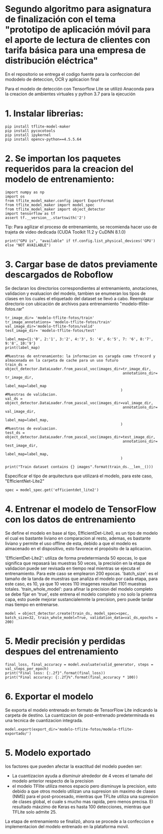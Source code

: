 # Segundo algoritmo para asignatura de finalización con el tema "prototipo de aplicación móvil para el aporte de lectura de clientes con tarifa básica para una empresa de distribución eléctrica"

En el repositorio se entrega el codigo fuente para la confeccion del mododelo de deteccion, OCR y aplicacion final

Para el modelo de detección con Tensorflow Lite se utilizó Anaconda para la creacion de ambientes virtuales y python 3.7 para la ejecución

# 1. Instalar librerias:

    pip install tflite-model-maker
    pip install pycocotools
    pip install ipykernel
    pip install opencv-python==4.5.5.64
    
# 2. Se importan los paquetes requeridos para la creacion del modelo de entrenamiento:

    import numpy as np
    import os
    from tflite_model_maker.config import ExportFormat
    from tflite_model_maker import model_spec
    from tflite_model_maker import object_detector
    import tensorflow as tf
    assert tf.__version__.startswith('2')
    
Tip: Para agilizar el proceso de entrenamiento, se recomienda hacer uso de trajeta de video dedicada (CUDA Toolkit 11.2 y CuDNN 8.1.0)

    print("GPU is", "available" if tf.config.list_physical_devices('GPU') else "NOT AVAILABLE")

# 3. Cargar base de datos previamente descargados de Roboflow

Se declaran los directorios correspondientes al entrenamiento, anotaciones, validacion y evaluacion del modelo, tambien se enumeran los tipos de clases en los cuales el etiquetado del dataset se llevó a cabo.
Reemplazar directorio con ubicación de archivos para entrenamiento "modelo-tflite-fotos.rar"

    tr_image_dir= 'modelo-tflite-fotos/train'
    tr_image_annotations= 'modelo-tflite-fotos/train'
    val_image_dir='modelo-tflite-fotos/valid'
    test_image_dir= 'modelo-tflite-fotos/test'

    label_map={1:'0', 2:'1', 3:'2', 4:'3', 5: '4', 6:'5', 7: '6', 8:'7', 9:'8', 10:'9'}
    print(label_map)

    #Muestras de entrenamiento: la informacion es caragda como tfrecord y almacenada en la carpeta de cache para un uso futuro
    train_ds = object_detector.DataLoader.from_pascal_voc(images_dir=tr_image_dir,
                                                          annotations_dir= tr_image_dir,
                                                          label_map=label_map
                                                         )
    #Muestras de validacion.
    val_ds = object_detector.DataLoader.from_pascal_voc(images_dir=val_image_dir,
                                                          annotations_dir= val_image_dir,
                                                          label_map=label_map,
                                                         )
    #Muestras de evaluacion.
    test_ds = object_detector.DataLoader.from_pascal_voc(images_dir=test_image_dir,
                                                          annotations_dir= test_image_dir,
                                                          label_map=label_map,
                                                         )

    print("Train dataset contains {} images".format(train_ds.__len__()))
    
Especificar el tipo de arquitectura que utilizará el modelo, para este caso, "EfficientNet-Lite2"

    spec = model_spec.get('efficientdet_lite2')
    
# 4. Entrenar el modelo de TensorFlow con los datos de entrenamiento

Se define el modelo en base al tipo, EfficientDet-Lite0, es un tipo de modelo el cual es bastante liviano en comparacion al resto, ademas, es bastante liviano y permite el uso offline de esta, debido a que el modelo es almacenado en el dispositivo, esto favorece el propósito de la aplicacion.

'EfficientDet-Lite2': utiliza de forma predetermianda 50 epocas, lo que significa que repasará las muestras 50 veces, la precisión en la etapa de validacion puede ser revisada en tiempo real mientras se ejecuta el entrenamiento. Para este caso se emplearon 200 epocas.
'batch_size': es el tamaño de la tanda de muestras que analiza el modelo por cada etapa, para este caso, es 10, ya que 10 veces 110 imagenes resultan 1101 muestras totales.
'train_whole_model': para afinar la precision del modelo completo se debe fijar en 'true', este entrena el modelo completo y no solo la priemra capa, esto puede mejorar sustancialemnte la precision, pero puede tardar mas tiempo en entrenarse.

    model = object_detector.create(train_ds, model_spec=spec, batch_size=32, train_whole_model=True, validation_data=val_ds,epochs = 200)
    
# 5. Medir precisión y perdidas despues del entrenamiento

    final_loss, final_accuracy = model.evaluate(valid_generator, steps = val_steps_per_epoch)
    print("Final loss: {:.2f}".format(final_loss))
    print("Final accuracy: {:.2f}%".format(final_accuracy * 100))
    
# 6. Exportar el modelo

Se exporta el modelo entrenado en formato de TensorFlow Lite indicando la carpeta de destino. La cuantizacion de post-entrenado predeterminada es una tecnica de cuantizacion integrada.
    
    model.export(export_dir='modelo-tflite-fotos/modelo-tflite-exportado/')
    
# 5. Modelo exportado

los factores que pueden afectar la exactitud del modelo pueden ser:

*   La cuantizacion ayuda a disminuir alrededor de 4 veces el tamaño del modelo anterior respecto de la precision
*   el modelo TFlite utiliza menos espacio pero disminuye la precision, esto debido a que otros modelo utilizan una supresion sin maximo de clases (NMS) para el post-procesado, mientras que TFLite utiliza una supresion de clases global, el cuale s mucho mas rapida, pero menos precisa. El resultado máxzimo de Keras es hasta 100 detecciones, mientras que TFLite solo admite 25.

La etapa de entrenamiento se finalizó, ahora se procede a la confeccion e implementacion del modelo entrenado en la plataforma movil.
    
    

